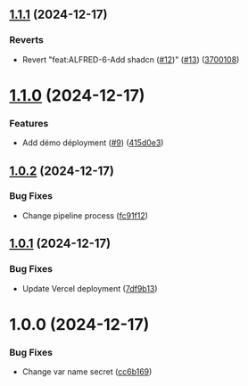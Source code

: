 ## [1.1.1](https://github.com/MisterAlfred/web-front/compare/v1.1.0...v1.1.1) (2024-12-17)


### Reverts

* Revert "feat:ALFRED-6-Add shadcn ([#12](https://github.com/MisterAlfred/web-front/issues/12))" ([#13](https://github.com/MisterAlfred/web-front/issues/13)) ([3700108](https://github.com/MisterAlfred/web-front/commit/370010820fa7987f6d1ba2d4d931ea5e1df2f765))

# [1.1.0](https://github.com/MisterAlfred/web-front/compare/v1.0.2...v1.1.0) (2024-12-17)


### Features

* Add démo déployment ([#9](https://github.com/MisterAlfred/web-front/issues/9)) ([415d0e3](https://github.com/MisterAlfred/web-front/commit/415d0e37fb6de829529955bf61cbc0b056140148))

## [1.0.2](https://github.com/MisterAlfred/web-front/compare/v1.0.1...v1.0.2) (2024-12-17)


### Bug Fixes

* Change pipeline process ([fc91f12](https://github.com/MisterAlfred/web-front/commit/fc91f12fad7f5ea1d27de05ca8d7715898ed180c))

## [1.0.1](https://github.com/MisterAlfred/web-front/compare/v1.0.0...v1.0.1) (2024-12-17)


### Bug Fixes

* Update Vercel deployment ([7df9b13](https://github.com/MisterAlfred/web-front/commit/7df9b139324a1c136baf150bf0c49453cfea515f))

# 1.0.0 (2024-12-17)


### Bug Fixes

* Change var name secret ([cc6b169](https://github.com/MisterAlfred/web-front/commit/cc6b169bfab6f5353ed6b27740842f71bfcc987f))
